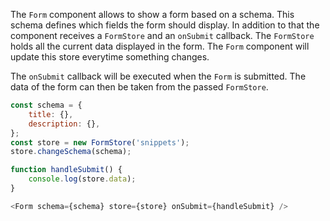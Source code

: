 The `Form` component allows to show a form based on a schema. This schema defines which fields the form should display.
In addition to that the component receives a `FormStore` and an `onSubmit` callback. The `FormStore` holds all the
current data displayed in the form. The `Form` component will update this store everytime something changes.

The `onSubmit` callback will be executed when the `Form` is submitted. The data of the form can then be taken from the
passed `FormStore`.

```javascript static
const schema = {
    title: {},
    description: {},
};
const store = new FormStore('snippets');
store.changeSchema(schema);

function handleSubmit() {
    console.log(store.data);
}

<Form schema={schema} store={store} onSubmit={handleSubmit} />
```
